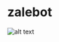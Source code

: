 # zalebot
![alt text](https://raw.githubusercontent.com/Uncraftablecreeper/zalebot/master/Logo.png)
